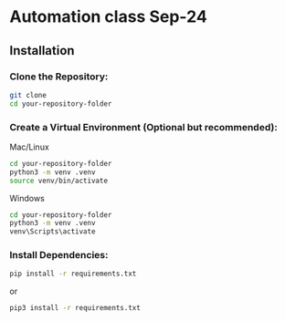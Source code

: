 # Automation class Sep-24

## Installation

### Clone the Repository:
```bash
git clone 
cd your-repository-folder
```

### Create a Virtual Environment (Optional but recommended):
Mac/Linux
``` bash
cd your-repository-folder
python3 -m venv .venv
source venv/bin/activate
```

Windows
``` bash
cd your-repository-folder
python3 -m venv .venv
venv\Scripts\activate
```

### Install Dependencies:
``` bash
pip install -r requirements.txt
```

or

``` bash
pip3 install -r requirements.txt
```
